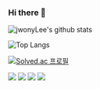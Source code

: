 ### Hi there 👋
![jwonyLee's github stats](https://github-readme-stats.vercel.app/api?username=jwonyLee&show_icons=true&theme=graywhite)
  
![Top Langs](https://github-readme-stats.vercel.app/api/top-langs/?username=jwonyLee&layout=compact)

[![Solved.ac 프로필](http://mazassumnida.wtf/api/v2/generate_badge?boj=jwonylee&cache=c)](https://solved.ac/jwonylee)

<a href="https://jiwon.tech" target="_blank" rel="noopener"><img src="https://img.shields.io/badge/Resume-000000?logo=notion&logoColor=white"/></a> <a href="https://www.linkedin.com/in/jwonylee/" target="_blank" rel="noopener"><img src="https://img.shields.io/badge/LinkedIn-0077B5?logo=LinkedIn&logoColor=white" /></a> <a href="https://twitter.com/_rieul_" target="_blank" rel="noopener"><img src="https://img.shields.io/badge/Twitter-1DA1F2?logo=Twitter&logoColor=white" /></a> <a href="mailto:jiwon.swdev@gmail.com" rel="noopener"><img src="https://img.shields.io/badge/Email-D14836?logo=Gmail&logoColor=white" /></a>
